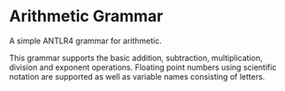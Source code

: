 # Arithmetic Grammar

A simple ANTLR4 grammar for arithmetic.  

This grammar supports the basic addition, subtraction, multiplication, division
and exponent operations. Floating point numbers using scientific notation 
are supported as well as variable names consisting of letters.